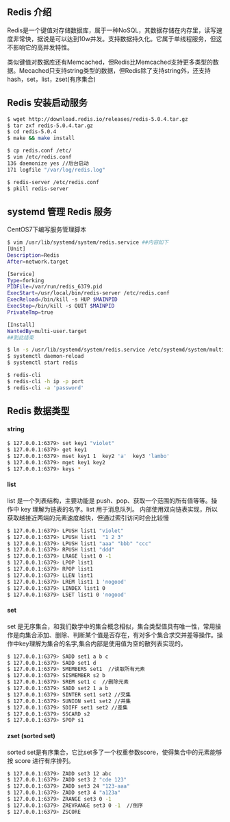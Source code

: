 
## Redis 介绍
Redis是一个键值对存储数据库，属于一种NoSQL，其数据存储在内存里，读写速度非常快，据说是可以达到10w并发。支持数据持久化。它属于单线程服务，但这不影响它的高并发特性。

类似键值对数据库还有Memcached，但Redis比Memcached支持更多类型的数据。Mecached只支持string类型的数据，但Redis除了支持string外，还支持hash，set，list，zset(有序集合)

## Redis 安装启动服务
```bash
$ wget http://download.redis.io/releases/redis-5.0.4.tar.gz
$ tar zxf redis-5.0.4.tar.gz
$ cd redis-5.0.4
$ make && make install

$ cp redis.conf /etc/
$ vim /etc/redis.conf
136 daemonize yes //后台启动
171 logfile "/var/log/redis.log"

$ redis-server /etc/redis.conf
$ pkill redis-server
```

## systemd 管理 Redis 服务
CentOS7下编写服务管理脚本
```bash
$ vim /usr/lib/systemd/system/redis.service ##内容如下
[Unit]
Description=Redis
After=network.target

[Service]
Type=forking
PIDFile=/var/run/redis_6379.pid
ExecStart=/usr/local/bin/redis-server /etc/redis.conf
ExecReload=/bin/kill -s HUP $MAINPID
ExecStop=/bin/kill -s QUIT $MAINPID
PrivateTmp=true

[Install]
WantedBy=multi-user.target
##到此结束

$ ln -s /usr/lib/systemd/system/redis.service /etc/systemd/system/multi-user.target.wants/redis.service
$ systemctl daemon-reload
$ systemctl start redis

$ redis-cli  
$ redis-cli -h ip -p port
$ redis-cli -a 'password'
```

## Redis 数据类型
#### string
```bash
$ 127.0.0.1:6379> set key1 "violet"
$ 127.0.0.1:6379> get key1
$ 127.0.0.1:6379> mset key1 1  key2 'a'  key3 'lambo'
$ 127.0.0.1:6379> mget key1 key2
$ 127.0.0.1:6379> keys *
```

#### list
list 是一个列表结构，主要功能是 push、pop、获取一个范围的所有值等等。操作中 key 理解为链表的名字。list 用于消息队列。
内部使用双向链表实现，所以获取越接近两端的元素速度越快，但通过索引访问时会比较慢
```bash
$ 127.0.0.1:6379> LPUSH list1 "violet"
$ 127.0.0.1:6379> LPUSH list1  "1 2 3"
$ 127.0.0.1:6379> LPUSH list1 "aaa" "bbb" "ccc"
$ 127.0.0.1:6379> RPUSH list1 "ddd"
$ 127.0.0.1:6379> LRAGE list1 0 -1
$ 127.0.0.1:6379> LPOP list1
$ 127.0.0.1:6379> RPOP list1
$ 127.0.0.1:6379> LLEN list1
$ 127.0.0.1:6379> LREM list1 1 'nogood'
$ 127.0.0.1:6379> LINDEX list1 0
$ 127.0.0.1:6379> LSET list1 0 'nogood'
```

#### set
set 是无序集合，和我们数学中的集合概念相似，集合类型值具有唯一性，常用操作是向集合添加、删除、判断某个值是否存在，有对多个集合求交并差等操作。操作中key理解为集合的名字,集合内部是使用值为空的散列表实现的。
```bash
$ 127.0.0.1:6379> SADD set1 a b c
$ 127.0.0.1:6379> SADD set1 d
$ 127.0.0.1:6379> SMEMBERS set1  //读取所有元素
$ 127.0.0.1:6379> SISMEMBER s2 b
$ 127.0.0.1:6379> SREM set1 c  //删除元素
$ 127.0.0.1:6379> SADD set2 1 a b 
$ 127.0.0.1:6379> SINTER set1 set2 //交集
$ 127.0.0.1:6379> SUNION set1 set2 //并集
$ 127.0.0.1:6379> SDIFF set1 set2 //差集
$ 127.0.0.1:6379> SSCARD s2
$ 127.0.0.1:6379> SPOP s1
```

#### zset (sorted set)
sorted set是有序集合，它比set多了一个权重参数score，使得集合中的元素能够按 score 进行有序排列。
```bash
$ 127.0.0.1:6379> ZADD set3 12 abc
$ 127.0.0.1:6379> ZADD set3 2 "cde 123"
$ 127.0.0.1:6379> ZADD set3 24 "123-aaa"
$ 127.0.0.1:6379> ZADD set3 4 "a123a"
$ 127.0.0.1:6379> ZRANGE set3 0 -1
$ 127.0.0.1:6379> ZREVRANGE set3 0 -1  //倒序
$ 127.0.0.1:6379> ZSCORE
```